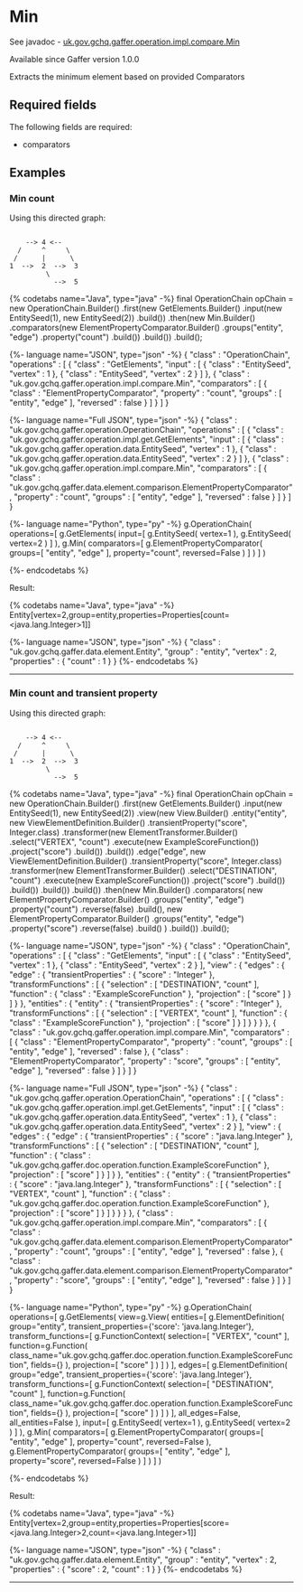 # Min
See javadoc - [uk.gov.gchq.gaffer.operation.impl.compare.Min](ref://../../javadoc/gaffer/uk/gov/gchq/gaffer/operation/impl/compare/Min.html)

Available since Gaffer version 1.0.0

Extracts the minimum element based on provided Comparators

## Required fields
The following fields are required: 
- comparators


## Examples

### Min count

Using this directed graph:

```

    --> 4 <--
  /     ^     \
 /      |      \
1  -->  2  -->  3
         \
           -->  5
```


{% codetabs name="Java", type="java" -%}
final OperationChain<Element> opChain = new OperationChain.Builder()
        .first(new GetElements.Builder()
                .input(new EntitySeed(1), new EntitySeed(2))
                .build())
        .then(new Min.Builder()
                .comparators(new ElementPropertyComparator.Builder()
                        .groups("entity", "edge")
                        .property("count")
                        .build())
                .build())
        .build();

{%- language name="JSON", type="json" -%}
{
  "class" : "OperationChain",
  "operations" : [ {
    "class" : "GetElements",
    "input" : [ {
      "class" : "EntitySeed",
      "vertex" : 1
    }, {
      "class" : "EntitySeed",
      "vertex" : 2
    } ]
  }, {
    "class" : "uk.gov.gchq.gaffer.operation.impl.compare.Min",
    "comparators" : [ {
      "class" : "ElementPropertyComparator",
      "property" : "count",
      "groups" : [ "entity", "edge" ],
      "reversed" : false
    } ]
  } ]
}

{%- language name="Full JSON", type="json" -%}
{
  "class" : "uk.gov.gchq.gaffer.operation.OperationChain",
  "operations" : [ {
    "class" : "uk.gov.gchq.gaffer.operation.impl.get.GetElements",
    "input" : [ {
      "class" : "uk.gov.gchq.gaffer.operation.data.EntitySeed",
      "vertex" : 1
    }, {
      "class" : "uk.gov.gchq.gaffer.operation.data.EntitySeed",
      "vertex" : 2
    } ]
  }, {
    "class" : "uk.gov.gchq.gaffer.operation.impl.compare.Min",
    "comparators" : [ {
      "class" : "uk.gov.gchq.gaffer.data.element.comparison.ElementPropertyComparator",
      "property" : "count",
      "groups" : [ "entity", "edge" ],
      "reversed" : false
    } ]
  } ]
}

{%- language name="Python", type="py" -%}
g.OperationChain( 
  operations=[ 
    g.GetElements( 
      input=[ 
        g.EntitySeed( 
          vertex=1 
        ), 
        g.EntitySeed( 
          vertex=2 
        ) 
      ] 
    ), 
    g.Min( 
      comparators=[ 
        g.ElementPropertyComparator( 
          groups=[ 
            "entity", 
            "edge" 
          ], 
          property="count", 
          reversed=False 
        ) 
      ] 
    ) 
  ] 
)

{%- endcodetabs %}

Result:

{% codetabs name="Java", type="java" -%}
Entity[vertex=2,group=entity,properties=Properties[count=<java.lang.Integer>1]]

{%- language name="JSON", type="json" -%}
{
  "class" : "uk.gov.gchq.gaffer.data.element.Entity",
  "group" : "entity",
  "vertex" : 2,
  "properties" : {
    "count" : 1
  }
}
{%- endcodetabs %}

-----------------------------------------------

### Min count and transient property

Using this directed graph:

```

    --> 4 <--
  /     ^     \
 /      |      \
1  -->  2  -->  3
         \
           -->  5
```


{% codetabs name="Java", type="java" -%}
final OperationChain<Element> opChain = new OperationChain.Builder()
        .first(new GetElements.Builder()
                .input(new EntitySeed(1), new EntitySeed(2))
                .view(new View.Builder()
                        .entity("entity", new ViewElementDefinition.Builder()
                                .transientProperty("score", Integer.class)
                                .transformer(new ElementTransformer.Builder()
                                        .select("VERTEX", "count")
                                        .execute(new ExampleScoreFunction())
                                        .project("score")
                                        .build())
                                .build())
                        .edge("edge", new ViewElementDefinition.Builder()
                                .transientProperty("score", Integer.class)
                                .transformer(new ElementTransformer.Builder()
                                        .select("DESTINATION", "count")
                                        .execute(new ExampleScoreFunction())
                                        .project("score")
                                        .build())
                                .build())
                        .build())
                .build())
        .then(new Min.Builder()
                .comparators(
                        new ElementPropertyComparator.Builder()
                                .groups("entity", "edge")
                                .property("count")
                                .reverse(false)
                                .build(),
                        new ElementPropertyComparator.Builder()
                                .groups("entity", "edge")
                                .property("score")
                                .reverse(false)
                                .build()
                )
                .build())
        .build();

{%- language name="JSON", type="json" -%}
{
  "class" : "OperationChain",
  "operations" : [ {
    "class" : "GetElements",
    "input" : [ {
      "class" : "EntitySeed",
      "vertex" : 1
    }, {
      "class" : "EntitySeed",
      "vertex" : 2
    } ],
    "view" : {
      "edges" : {
        "edge" : {
          "transientProperties" : {
            "score" : "Integer"
          },
          "transformFunctions" : [ {
            "selection" : [ "DESTINATION", "count" ],
            "function" : {
              "class" : "ExampleScoreFunction"
            },
            "projection" : [ "score" ]
          } ]
        }
      },
      "entities" : {
        "entity" : {
          "transientProperties" : {
            "score" : "Integer"
          },
          "transformFunctions" : [ {
            "selection" : [ "VERTEX", "count" ],
            "function" : {
              "class" : "ExampleScoreFunction"
            },
            "projection" : [ "score" ]
          } ]
        }
      }
    }
  }, {
    "class" : "uk.gov.gchq.gaffer.operation.impl.compare.Min",
    "comparators" : [ {
      "class" : "ElementPropertyComparator",
      "property" : "count",
      "groups" : [ "entity", "edge" ],
      "reversed" : false
    }, {
      "class" : "ElementPropertyComparator",
      "property" : "score",
      "groups" : [ "entity", "edge" ],
      "reversed" : false
    } ]
  } ]
}

{%- language name="Full JSON", type="json" -%}
{
  "class" : "uk.gov.gchq.gaffer.operation.OperationChain",
  "operations" : [ {
    "class" : "uk.gov.gchq.gaffer.operation.impl.get.GetElements",
    "input" : [ {
      "class" : "uk.gov.gchq.gaffer.operation.data.EntitySeed",
      "vertex" : 1
    }, {
      "class" : "uk.gov.gchq.gaffer.operation.data.EntitySeed",
      "vertex" : 2
    } ],
    "view" : {
      "edges" : {
        "edge" : {
          "transientProperties" : {
            "score" : "java.lang.Integer"
          },
          "transformFunctions" : [ {
            "selection" : [ "DESTINATION", "count" ],
            "function" : {
              "class" : "uk.gov.gchq.gaffer.doc.operation.function.ExampleScoreFunction"
            },
            "projection" : [ "score" ]
          } ]
        }
      },
      "entities" : {
        "entity" : {
          "transientProperties" : {
            "score" : "java.lang.Integer"
          },
          "transformFunctions" : [ {
            "selection" : [ "VERTEX", "count" ],
            "function" : {
              "class" : "uk.gov.gchq.gaffer.doc.operation.function.ExampleScoreFunction"
            },
            "projection" : [ "score" ]
          } ]
        }
      }
    }
  }, {
    "class" : "uk.gov.gchq.gaffer.operation.impl.compare.Min",
    "comparators" : [ {
      "class" : "uk.gov.gchq.gaffer.data.element.comparison.ElementPropertyComparator",
      "property" : "count",
      "groups" : [ "entity", "edge" ],
      "reversed" : false
    }, {
      "class" : "uk.gov.gchq.gaffer.data.element.comparison.ElementPropertyComparator",
      "property" : "score",
      "groups" : [ "entity", "edge" ],
      "reversed" : false
    } ]
  } ]
}

{%- language name="Python", type="py" -%}
g.OperationChain( 
  operations=[ 
    g.GetElements( 
      view=g.View( 
        entities=[ 
          g.ElementDefinition( 
            group="entity", 
            transient_properties={'score': 'java.lang.Integer'}, 
            transform_functions=[ 
              g.FunctionContext( 
                selection=[ 
                  "VERTEX", 
                  "count" 
                ], 
                function=g.Function( 
                  class_name="uk.gov.gchq.gaffer.doc.operation.function.ExampleScoreFunction", 
                  fields={} 
                ), 
                projection=[ 
                  "score" 
                ] 
              ) 
            ] 
          ) 
        ], 
        edges=[ 
          g.ElementDefinition( 
            group="edge", 
            transient_properties={'score': 'java.lang.Integer'}, 
            transform_functions=[ 
              g.FunctionContext( 
                selection=[ 
                  "DESTINATION", 
                  "count" 
                ], 
                function=g.Function( 
                  class_name="uk.gov.gchq.gaffer.doc.operation.function.ExampleScoreFunction", 
                  fields={} 
                ), 
                projection=[ 
                  "score" 
                ] 
              ) 
            ] 
          ) 
        ], 
        all_edges=False, 
        all_entities=False 
      ), 
      input=[ 
        g.EntitySeed( 
          vertex=1 
        ), 
        g.EntitySeed( 
          vertex=2 
        ) 
      ] 
    ), 
    g.Min( 
      comparators=[ 
        g.ElementPropertyComparator( 
          groups=[ 
            "entity", 
            "edge" 
          ], 
          property="count", 
          reversed=False 
        ), 
        g.ElementPropertyComparator( 
          groups=[ 
            "entity", 
            "edge" 
          ], 
          property="score", 
          reversed=False 
        ) 
      ] 
    ) 
  ] 
)

{%- endcodetabs %}

Result:

{% codetabs name="Java", type="java" -%}
Entity[vertex=2,group=entity,properties=Properties[score=<java.lang.Integer>2,count=<java.lang.Integer>1]]

{%- language name="JSON", type="json" -%}
{
  "class" : "uk.gov.gchq.gaffer.data.element.Entity",
  "group" : "entity",
  "vertex" : 2,
  "properties" : {
    "score" : 2,
    "count" : 1
  }
}
{%- endcodetabs %}

-----------------------------------------------

